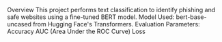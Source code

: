 Overview
This project performs text classification to identify phishing and safe websites using a fine-tuned BERT model.
Model Used: bert-base-uncased from Hugging Face's Transformers.
Evaluation Parameters:
Accuracy
AUC (Area Under the ROC Curve)
Loss
